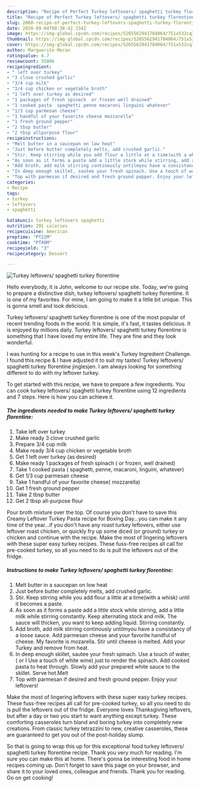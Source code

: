 ```yaml
---
description: "Recipe of Perfect Turkey leftovers/ spaghetti turkey florentine"
title: "Recipe of Perfect Turkey leftovers/ spaghetti turkey florentine"
slug: 2060-recipe-of-perfect-turkey-leftovers-spaghetti-turkey-florentine
date: 2020-09-04T08:38:42.334Z
image: https://img-global.cpcdn.com/recipes/5265562941784064/751x532cq70/turkey-leftovers-spaghetti-turkey-florentine-recipe-main-photo.jpg
thumbnail: https://img-global.cpcdn.com/recipes/5265562941784064/751x532cq70/turkey-leftovers-spaghetti-turkey-florentine-recipe-main-photo.jpg
cover: https://img-global.cpcdn.com/recipes/5265562941784064/751x532cq70/turkey-leftovers-spaghetti-turkey-florentine-recipe-main-photo.jpg
author: Marguerite Moran
ratingvalue: 4.7
reviewcount: 35806
recipeingredient:
- " left over turkey"
- "3 clove crushed garlic"
- "3/4 cup milk"
- "3/4 cup chicken or vegetable broth"
- "1 left over turkey as desired"
- "1 packages of fresh spinach  or frozen well drained"
- "1 cooked pasta  spaghetti penne macaroni linguini whatever"
- "1/3 cup parmesan cheese"
- "1 handful of your favorite cheese mozzarella"
- "1 fresh ground pepper"
- "2 tbsp butter"
- "2 tbsp allpurpose flour"
recipeinstructions:
- "Melt butter in a saucepan on low heat"
- "Just before butter completely melts, add crushed garlic."
- "Stir. Keep stirring while you add flour a little at a time(with a whisk) until it becomes a paste."
- "As soon as it forms a paste add a little stock while stirring, add a little milk while stirring constantly.  Keep alternating stock and milk. The sauce will thicken, you want to keep adding liquid. Stirring constantly."
- "Add broth, add milk stirring continously untilmyou have a consistancy of a loose sauce. Add parmesan cheese and your favorite handful of cheese. My favorite is mozarella. Stir until cheese is melted. Add your Turkey and remove from heat."
- "In deep enough skillet, sautee your fresh spinach. Use a touch of water, ( or I  Use a touch of white wine) just to render the spinach. Add cooked pasta to heat through. Slowly add your prepared white sauce to the skillet. Serve hot.Melt"
- "Top with parmesan if desired and fresh ground pepper. Enjoy your leftovers!"
categories:
- Recipe
tags:
- turkey
- leftovers
- spaghetti

katakunci: turkey leftovers spaghetti 
nutrition: 291 calories
recipecuisine: American
preptime: "PT22M"
cooktime: "PT40M"
recipeyield: "3"
recipecategory: Dessert

---
```



![Turkey leftovers/ spaghetti turkey florentine](https://img-global.cpcdn.com/recipes/5265562941784064/751x532cq70/turkey-leftovers-spaghetti-turkey-florentine-recipe-main-photo.jpg)

Hello everybody, it is John, welcome to our recipe site. Today, we're going to prepare a distinctive dish, turkey leftovers/ spaghetti turkey florentine. It is one of my favorites. For mine, I am going to make it a little bit unique. This is gonna smell and look delicious.

Turkey leftovers/ spaghetti turkey florentine is one of the most popular of recent trending foods in the world. It is simple, it's fast, it tastes delicious. It is enjoyed by millions daily. Turkey leftovers/ spaghetti turkey florentine is something that I have loved my entire life. They are fine and they look wonderful.

I was hunting for a recipe to use in this week&#39;s Turkey Ingredient Challenge. I found this recipe &amp; I have adjusted it to suit my tastes! Turkey leftovers/ spaghetti turkey florentine jinglesjen. I am always looking for something different to do with my leftover turkey.


To get started with this recipe, we have to prepare a few ingredients. You can cook turkey leftovers/ spaghetti turkey florentine using 12 ingredients and 7 steps. Here is how you can achieve it.

<!--inarticleads1-->

##### The ingredients needed to make Turkey leftovers/ spaghetti turkey florentine:

1. Take  left over turkey
1. Make ready 3 clove crushed garlic
1. Prepare 3/4 cup milk
1. Make ready 3/4 cup chicken or vegetable broth
1. Get 1 left over turkey (as desired)
1. Make ready 1 packages of fresh spinach ( or frozen, well drained)
1. Take 1 cooked pasta ( spaghetti, penne, macaroni, linguini, whatever)
1. Get 1/3 cup parmesan cheese
1. Take 1 handful of your favorite cheese( mozzarella)
1. Get 1 fresh ground pepper
1. Take 2 tbsp butter
1. Get 2 tbsp all-purpose flour


Pour broth mixture over the top. Of course you don&#39;t have to save this Creamy Leftover Turkey Pasta recipe for Boxing Day…you can make it any time of the year…if you don&#39;t have any roast turkey leftovers, either use leftover roast chicken, or quickly fry up some diced (or ground) turkey or chicken and continue with the recipe. Make the most of lingering leftovers with these super easy turkey recipes. These fuss-free recipes all call for pre-cooked turkey, so all you need to do is pull the leftovers out of the fridge. 

<!--inarticleads2-->

##### Instructions to make Turkey leftovers/ spaghetti turkey florentine:

1. Melt butter in a saucepan on low heat
1. Just before butter completely melts, add crushed garlic.
1. Stir. Keep stirring while you add flour a little at a time(with a whisk) until it becomes a paste.
1. As soon as it forms a paste add a little stock while stirring, add a little milk while stirring constantly.  Keep alternating stock and milk. The sauce will thicken, you want to keep adding liquid. Stirring constantly.
1. Add broth, add milk stirring continously untilmyou have a consistancy of a loose sauce. Add parmesan cheese and your favorite handful of cheese. My favorite is mozarella. Stir until cheese is melted. Add your Turkey and remove from heat.
1. In deep enough skillet, sautee your fresh spinach. Use a touch of water, ( or I  Use a touch of white wine) just to render the spinach. Add cooked pasta to heat through. Slowly add your prepared white sauce to the skillet. Serve hot.Melt
1. Top with parmesan if desired and fresh ground pepper. Enjoy your leftovers!


Make the most of lingering leftovers with these super easy turkey recipes. These fuss-free recipes all call for pre-cooked turkey, so all you need to do is pull the leftovers out of the fridge. Everyone loves Thanksgiving leftovers, but after a day or two you start to want anything except turkey. These comforting casseroles turn bland and boring turkey into completely new creations. From classic turkey tetrazzini to new, creative casseroles, these are guaranteed to get you out of the post-holiday slump. 

So that is going to wrap this up for this exceptional food turkey leftovers/ spaghetti turkey florentine recipe. Thank you very much for reading. I'm sure you can make this at home. There's gonna be interesting food in home recipes coming up. Don't forget to save this page on your browser, and share it to your loved ones, colleague and friends. Thank you for reading. Go on get cooking!
